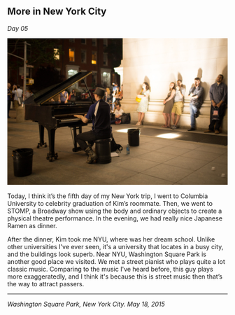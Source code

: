 ## More in New York City

*Day 05*

![](../../images/morenyc.jpg)

Today, I think it’s the fifth day of my New York trip, I went to Columbia University to celebrity graduation of Kim’s roommate. Then, we went to STOMP, a Broadway show using the body and ordinary objects to create a physical theatre performance. In the evening, we had really nice Japanese Ramen as dinner.

After the dinner, Kim took me NYU, where was her dream school. Unlike other universities I've ever seen, it's a university that locates in a busy city, and the buildings look superb. Near NYU, Washington Square Park is another good place we visited. We met a street pianist who plays quite a lot classic music. Comparing to the music I've heard before, this guy plays more exaggeratedly, and I think it's because this is street music then that’s the way to attract passers.

---

*Washington Square Park, New York City. May 18, 2015*
